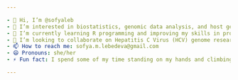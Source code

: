 ```yaml
---

- 👋 Hi, I’m @sofyaleb
- 👀 I’m interested in biostatistics, genomic data analysis, and host genome-viral interactions.
- 🌱 I’m currently learning R programming and improving my skills in processing FASTA and BAM files.
- 💞️ I’m looking to collaborate on Hepatitis C Virus (HCV) genome research and related projects.
- 📫 How to reach me: sofya.m.lebedeva@gmail.com
- 😄 Pronouns: she/her
- ⚡ Fun fact: I spend some of my time standing on my hands and climbing things.

---
```

<!---
sofyaleb/sofyaleb is a ✨ special ✨ repository because its `README.md` (this file) appears on your GitHub profile.
You can click the Preview link to take a look at your changes.
--->
